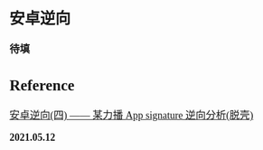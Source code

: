 <font size=4 face='楷体'>

## 安卓逆向

**待填**

## Reference

[安卓逆向(四) —— 某力播 App signature 逆向分析(脱壳)](https://blog.csdn.net/weixin_40352715/article/details/110090779)

**2021.05.12**

